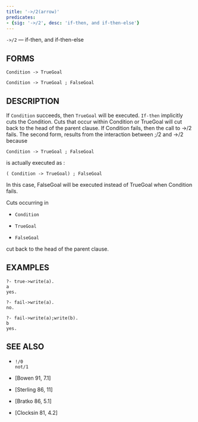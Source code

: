 ```yaml
---
title: '->/2(arrow)'
predicates:
- {sig: '->/2', desc: 'if-then, and if-then-else'}
---
```

`->/2` — if-then, and if-then-else


## FORMS

```
Condition -> TrueGoal

Condition -> TrueGoal ; FalseGoal
```
## DESCRIPTION


If `Condition` succeeds, then `TrueGoal` will be executed. `If-then` implicitly cuts the Condition. Cuts that occur within Condition or TrueGoal will cut back to the head of the parent clause. If Condition fails, then the call to -&gt;/2 fails. The second form, results from the interaction between ;/2 and
-&gt;/2 because

```
Condition -> TrueGoal ; FalseGoal
```

is actually executed as :

```
( Condition -> TrueGoal) ; FalseGoal
```

In this case, FalseGoal will be executed instead of TrueGoal when Condition fails.

Cuts occurring in

- `Condition`

- `TrueGoal`

- `FalseGoal`

cut back to the head of the parent clause.


## EXAMPLES

```
?- true->write(a).
a
yes.
```

```
?- fail->write(a).
no.
```

```
?- fail->write(a);write(b).
b
yes.
```


## SEE ALSO

- `!/0`  
`not/1`

- [Bowen 91, 7.1]
- [Sterling 86, 11]
- [Bratko 86, 5.1]
- [Clocksin 81, 4.2]
